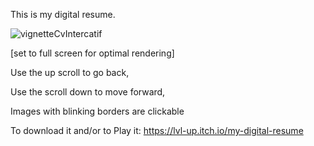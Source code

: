 This is my digital resume.

![vignetteCvIntercatif](https://user-images.githubusercontent.com/79706218/216960449-5d82e764-30b3-4ee0-9fff-e742e8ba38bc.png)

[set to full screen for optimal rendering]

Use the up scroll to go back,

 Use the scroll down to move forward,

Images with blinking borders are clickable 
 
 
To download it and/or to Play it:
https://lvl-up.itch.io/my-digital-resume



